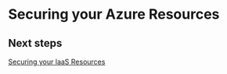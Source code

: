 # Securing your Azure Resources

## Next steps
[Securing your laaS Resources](https://github.com/nmcgregor/Azure-Security/blob/master/3.1-Securing-IaaS-Resources.md)
